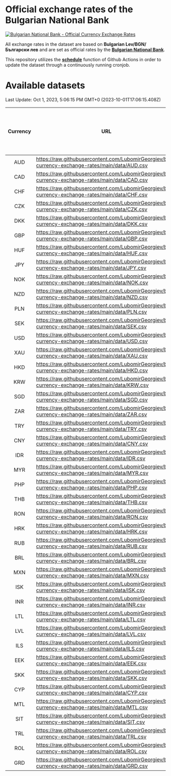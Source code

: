 # Official exchange rates of the Bulgarian National Bank

[![Bulgarian National Bank - Official Currency Exchange Rates](https://github.com/LubomirGeorgiev/bnb-currency-exchange-rates/actions/workflows/update-rates.yml/badge.svg?branch=main)](https://github.com/LubomirGeorgiev/bnb-currency-exchange-rates/actions/workflows/update-rates.yml)

All exchange rates in the dataset are based on **Bulgarian Lev/BGN/Български лев** and are set as official rates by the [**Bulgarian National Bank**](https://www.bnb.bg/Statistics/StExternalSector/StExchangeRates/StERForeignCurrencies/index.htm?toLang=_EN).

This repository utilizes the [**schedule**](https://docs.github.com/en/actions/reference/events-that-trigger-workflows) function of Github Actions in order to update the dataset through a continuously running cronjob.

# Available datasets

<!-- START LINKS (DO NOT EVER FU*ING DELETE THIS COMMENT FOR THE LOVE OF YOUR LIFE!!! IF YOU ARE CURIOS HOW IT WORKS, YOU CAN HAVE A LOOK AT ./src/updateReadme.ts) -->

Last Update: Oct 1, 2023, 5:06:15 PM GMT+0 (2023-10-01T17:06:15.408Z)

| Currency | URL                                                                                             | Number of records | Number of missing days that were filled in |
| :------: | ----------------------------------------------------------------------------------------------- | :---------------: | :----------------------------------------: |
|   AUD    | https://raw.githubusercontent.com/LubomirGeorgiev/bnb-currency-exchange-rates/main/data/AUD.csv |       8631        |                    2666                    |
|   CAD    | https://raw.githubusercontent.com/LubomirGeorgiev/bnb-currency-exchange-rates/main/data/CAD.csv |       8631        |                    2666                    |
|   CHF    | https://raw.githubusercontent.com/LubomirGeorgiev/bnb-currency-exchange-rates/main/data/CHF.csv |       8631        |                    2666                    |
|   CZK    | https://raw.githubusercontent.com/LubomirGeorgiev/bnb-currency-exchange-rates/main/data/CZK.csv |       8631        |                    2666                    |
|   DKK    | https://raw.githubusercontent.com/LubomirGeorgiev/bnb-currency-exchange-rates/main/data/DKK.csv |       8631        |                    2666                    |
|   GBP    | https://raw.githubusercontent.com/LubomirGeorgiev/bnb-currency-exchange-rates/main/data/GBP.csv |       8631        |                    2666                    |
|   HUF    | https://raw.githubusercontent.com/LubomirGeorgiev/bnb-currency-exchange-rates/main/data/HUF.csv |       8631        |                    2666                    |
|   JPY    | https://raw.githubusercontent.com/LubomirGeorgiev/bnb-currency-exchange-rates/main/data/JPY.csv |       8631        |                    2666                    |
|   NOK    | https://raw.githubusercontent.com/LubomirGeorgiev/bnb-currency-exchange-rates/main/data/NOK.csv |       8631        |                    2666                    |
|   NZD    | https://raw.githubusercontent.com/LubomirGeorgiev/bnb-currency-exchange-rates/main/data/NZD.csv |       8631        |                    2666                    |
|   PLN    | https://raw.githubusercontent.com/LubomirGeorgiev/bnb-currency-exchange-rates/main/data/PLN.csv |       8631        |                    2666                    |
|   SEK    | https://raw.githubusercontent.com/LubomirGeorgiev/bnb-currency-exchange-rates/main/data/SEK.csv |       8631        |                    2666                    |
|   USD    | https://raw.githubusercontent.com/LubomirGeorgiev/bnb-currency-exchange-rates/main/data/USD.csv |       8631        |                    2666                    |
|   XAU    | https://raw.githubusercontent.com/LubomirGeorgiev/bnb-currency-exchange-rates/main/data/XAU.csv |       8631        |                    2668                    |
|   HKD    | https://raw.githubusercontent.com/LubomirGeorgiev/bnb-currency-exchange-rates/main/data/HKD.csv |       8331        |                    2577                    |
|   KRW    | https://raw.githubusercontent.com/LubomirGeorgiev/bnb-currency-exchange-rates/main/data/KRW.csv |       8331        |                    2577                    |
|   SGD    | https://raw.githubusercontent.com/LubomirGeorgiev/bnb-currency-exchange-rates/main/data/SGD.csv |       8331        |                    2577                    |
|   ZAR    | https://raw.githubusercontent.com/LubomirGeorgiev/bnb-currency-exchange-rates/main/data/ZAR.csv |       8331        |                    2577                    |
|   TRY    | https://raw.githubusercontent.com/LubomirGeorgiev/bnb-currency-exchange-rates/main/data/TRY.csv |       6810        |                    2104                    |
|   CNY    | https://raw.githubusercontent.com/LubomirGeorgiev/bnb-currency-exchange-rates/main/data/CNY.csv |       6690        |                    2068                    |
|   IDR    | https://raw.githubusercontent.com/LubomirGeorgiev/bnb-currency-exchange-rates/main/data/IDR.csv |       6690        |                    2068                    |
|   MYR    | https://raw.githubusercontent.com/LubomirGeorgiev/bnb-currency-exchange-rates/main/data/MYR.csv |       6690        |                    2068                    |
|   PHP    | https://raw.githubusercontent.com/LubomirGeorgiev/bnb-currency-exchange-rates/main/data/PHP.csv |       6690        |                    2068                    |
|   THB    | https://raw.githubusercontent.com/LubomirGeorgiev/bnb-currency-exchange-rates/main/data/THB.csv |       6690        |                    2068                    |
|   RON    | https://raw.githubusercontent.com/LubomirGeorgiev/bnb-currency-exchange-rates/main/data/RON.csv |       6634        |                    2053                    |
|   HRK    | https://raw.githubusercontent.com/LubomirGeorgiev/bnb-currency-exchange-rates/main/data/HRK.csv |       6417        |                    1981                    |
|   RUB    | https://raw.githubusercontent.com/LubomirGeorgiev/bnb-currency-exchange-rates/main/data/RUB.csv |       6113        |                    1884                    |
|   BRL    | https://raw.githubusercontent.com/LubomirGeorgiev/bnb-currency-exchange-rates/main/data/BRL.csv |       5731        |                    1782                    |
|   MXN    | https://raw.githubusercontent.com/LubomirGeorgiev/bnb-currency-exchange-rates/main/data/MXN.csv |       5731        |                    1782                    |
|   ISK    | https://raw.githubusercontent.com/LubomirGeorgiev/bnb-currency-exchange-rates/main/data/ISK.csv |       5632        |                    1745                    |
|   INR    | https://raw.githubusercontent.com/LubomirGeorgiev/bnb-currency-exchange-rates/main/data/INR.csv |       5362        |                    1666                    |
|   LTL    | https://raw.githubusercontent.com/LubomirGeorgiev/bnb-currency-exchange-rates/main/data/LTL.csv |       5147        |                    1576                    |
|   LVL    | https://raw.githubusercontent.com/LubomirGeorgiev/bnb-currency-exchange-rates/main/data/LVL.csv |       4784        |                    1464                    |
|   ILS    | https://raw.githubusercontent.com/LubomirGeorgiev/bnb-currency-exchange-rates/main/data/ILS.csv |       4636        |                    1445                    |
|   EEK    | https://raw.githubusercontent.com/LubomirGeorgiev/bnb-currency-exchange-rates/main/data/EEK.csv |       3992        |                    1218                    |
|   SKK    | https://raw.githubusercontent.com/LubomirGeorgiev/bnb-currency-exchange-rates/main/data/SKK.csv |       2964        |                    906                     |
|   CYP    | https://raw.githubusercontent.com/LubomirGeorgiev/bnb-currency-exchange-rates/main/data/CYP.csv |       2896        |                    880                     |
|   MTL    | https://raw.githubusercontent.com/LubomirGeorgiev/bnb-currency-exchange-rates/main/data/MTL.csv |       2596        |                    791                     |
|   SIT    | https://raw.githubusercontent.com/LubomirGeorgiev/bnb-currency-exchange-rates/main/data/SIT.csv |       2541        |                    777                     |
|   TRL    | https://raw.githubusercontent.com/LubomirGeorgiev/bnb-currency-exchange-rates/main/data/TRL.csv |       1819        |                    560                     |
|   ROL    | https://raw.githubusercontent.com/LubomirGeorgiev/bnb-currency-exchange-rates/main/data/ROL.csv |       1697        |                    524                     |
|   GRD    | https://raw.githubusercontent.com/LubomirGeorgiev/bnb-currency-exchange-rates/main/data/GRD.csv |        359        |                    107                     |

<!-- END LINKS (DO NOT EVER FU*ING DELETE THIS COMMENT FOR THE LOVE OF YOUR LIFE!!! IF YOU ARE CURIOS HOW IT WORKS, YOU CAN HAVE A LOOK AT ./src/updateReadme.ts) -->
